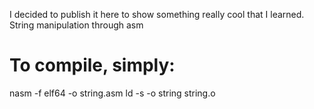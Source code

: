 I decided to publish it here to show something really cool that I learned.
String manipulation through asm

# To compile, simply:
nasm -f elf64 -o string.asm
ld -s -o string string.o
